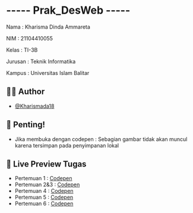 # ----- Prak_DesWeb -----

Nama    : Kharisma Dinda Ammareta

NIM     : 21104410055

Kelas   : TI-3B

Jurusan : Teknik Informatika

Kampus  : Universitas Islam Balitar


## 🧕🏻 Author

- [@Kharismada18](https://github.com/Kharismada18)


## 🚨 Penting!
- Jika membuka dengan codepen : Sebagian gambar tidak akan muncul karena tersimpan pada penyimpanan lokal


## 🔗 Live Preview Tugas

- Pertemuan 1 : [Codepen]()
- Pertemuan 2&3 : [Codepen]()
- Pertemuan 4 : [Codepen]()
- Pertemuan 5 : [Codepen]()
- Pertemuan 6 : [Codepen]()
